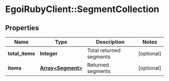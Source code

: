 # EgoiRubyClient::SegmentCollection

## Properties
Name | Type | Description | Notes
------------ | ------------- | ------------- | -------------
**total_items** | **Integer** | Total returned segments | [optional] 
**items** | [**Array&lt;Segment&gt;**](Segment.md) | Returned segments | [optional] 


